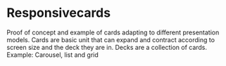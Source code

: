 Responsivecards
===============

Proof of concept and example of cards adapting to different presentation models.
Cards are basic unit that can expand and contract according to screen size and the deck they are in.
Decks are a collection of cards. Example: Carousel, list and grid
